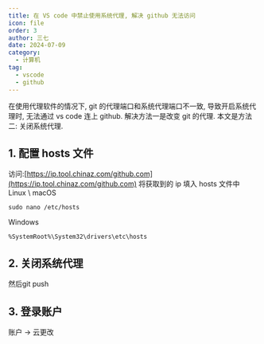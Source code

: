 ```yaml
---
title: 在 VS code 中禁止使用系统代理, 解决 github 无法访问
icon: file
order: 3
author: 三七
date: 2024-07-09
category:
  - 计算机
tag:
  - vscode
  - github
---
```

在使用代理软件的情况下, git 的代理端口和系统代理端口不一致, 导致开启系统代理时, 无法通过 vs code 连上 github. 解决方法一是改变 git 的代理. 本文是方法二: 关闭系统代理.
<!-- more --> 
## 1. 配置 hosts 文件
访问:[https://ip.tool.chinaz.com/github.com](https://ip.tool.chinaz.com/github.com)
将获取到的 ip 填入 hosts 文件中
Linux \ macOS
```
sudo nano /etc/hosts
```
Windows
```
%SystemRoot%\System32\drivers\etc\hosts
```

## 2. 关闭系统代理

然后git push

## 3. 登录账户
账户 -> 云更改